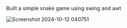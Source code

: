 Built a simple snake game using swing and awt 



![Screenshot 2024-10-12 040751](https://github.com/user-attachments/assets/f4f6f4fc-819f-4d04-beec-e8d7b09187c5)
